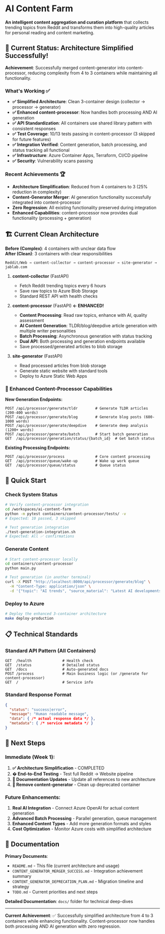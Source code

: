 # AI Content Farm

**An intelligent content aggregation and curation platform** that collects trending topics from Reddit and transforms them into high-quality articles for personal reading and content marketing.

## 🎉 Current Status: Architecture Simplified Successfully!

**Achievement**: Successfully merged content-generator into content-processor, reducing complexity from 4 to 3 containers while maintaining all functionality.

### What's Working ✅
- **✅ Simplified Architecture**: Clean 3-container design (collector → processor → generator)
- **✅ Enhanced content-processor**: Now handles both processing AND AI generation
- **✅ API Standardization**: All containers use shared library pattern with consistent responses
- **✅ Test Coverage**: 10/13 tests passing in content-processor (3 skipped for future features)
- **✅ Integration Verified**: Content generation, batch processing, and status tracking all functional
- **✅ Infrastructure**: Azure Container Apps, Terraform, CI/CD pipeline
- **✅ Security**: Vulnerability scans passing

### Recent Achievements 🏆
- **Architecture Simplification**: Reduced from 4 containers to 3 (25% reduction in complexity)
- **Content-Generator Merger**: AI generation functionality successfully integrated into content-processor
- **Zero Regression**: All existing functionality preserved during integration
- **Enhanced Capabilities**: content-processor now provides dual functionality (processing + generation)

## 🏗️ Current Clean Architecture

**Before (Complex)**: 4 containers with unclear data flow  
**After (Clean)**: 3 containers with clear responsibilities

```
Reddit/Web → content-collector → content-processor → site-generator → jablab.com
```

1. **content-collector** (FastAPI)
   - Fetch Reddit trending topics every 6 hours
   - Save raw topics to Azure Blob Storage
   - Standard REST API with health checks

2. **content-processor** (FastAPI) **← ENHANCED!**
   - **Content Processing**: Read raw topics, enhance with AI, quality assessment
   - **AI Content Generation**: TLDR/blog/deepdive article generation with multiple writer personalities
   - **Batch Processing**: Asynchronous generation with status tracking
   - **Dual API**: Both processing and generation endpoints available
   - Save processed/generated articles to blob storage

3. **site-generator** (FastAPI)
   - Read processed articles from blob storage
   - Generate static website with standard tools
   - Deploy to Azure Static Web Apps

### 🚀 Enhanced Content-Processor Capabilities

**New Generation Endpoints:**
```
POST /api/processor/generate/tldr        # Generate TLDR articles (200-400 words)
POST /api/processor/generate/blog        # Generate blog posts (600-1000 words)  
POST /api/processor/generate/deepdive    # Generate deep analysis (1200+ words)
POST /api/processor/generate/batch       # Start batch generation
GET  /api/processor/generation/status/{batch_id}  # Get batch status
```

**Existing Processing Endpoints:**
```
POST /api/processor/process              # Core content processing
GET  /api/processor/queue/wake-up        # Wake up work queue
GET  /api/processor/queue/status         # Queue status
```

## 🚀 Quick Start

### Check System Status
```bash
# Verify content-processor integration
cd /workspaces/ai-content-farm
python -m pytest containers/content-processor/tests/ -v
# Expected: 10 passed, 3 skipped

# Test generation integration
./test-generation-integration.sh
# Expected: All ✅ confirmations
```

### Generate Content
```bash
# Start content-processor locally
cd containers/content-processor
python main.py

# Test generation (in another terminal)
curl -X POST "http://localhost:8000/api/processor/generate/blog" \
  -H "Content-Type: application/json" \
  -d '{"topic": "AI trends", "source_material": "Latest AI developments"}'
```

### Deploy to Azure
```bash
# Deploy the enhanced 3-container architecture
make deploy-production
```

## 📋 Technical Standards

### Standard API Pattern (All Containers)
```
GET  /health              # Health check
GET  /status              # Detailed status  
GET  /docs                # Auto-generated docs
POST /process             # Main business logic (or /generate for content-processor)
GET  /                    # Service info
```

### Standard Response Format
```json
{
  "status": "success|error",
  "message": "Human readable message",
  "data": { /* actual response data */ },
  "metadata": { /* service metadata */ }
}
```

## 🎯 Next Steps

### Immediate (Week 1):
1. **✅ Architecture Simplification** - COMPLETED
2. **� End-to-End Testing** - Test full Reddit → Website pipeline
3. **🔄 Documentation Updates** - Update all references to new architecture
4. **🔄 Remove content-generator** - Clean up deprecated container

### Future Enhancements:
1. **Real AI Integration** - Connect Azure OpenAI for actual content generation
2. **Advanced Batch Processing** - Parallel generation, queue management  
3. **Enhanced Content Types** - Add more generation formats and styles
4. **Cost Optimization** - Monitor Azure costs with simplified architecture

## 📁 Documentation

**Primary Documents**:
- `README.md` - This file (current architecture and usage)
- `CONTENT_GENERATOR_MERGER_SUCCESS.md` - Integration achievement summary
- `CONTENT_GENERATOR_DEPRECATION_PLAN.md` - Migration timeline and strategy
- `TODO.md` - Current priorities and next steps

**Detailed Documentation**: `docs/` folder for technical deep-dives

---

**Current Achievement**: ✅ Successfully simplified architecture from 4 to 3 containers while enhancing functionality. Content-processor now handles both processing AND AI generation with zero regression.
